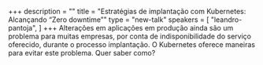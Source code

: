 +++
description = ""
title = "Estratégias de implantação com Kubernetes: Alcançando “Zero downtime”"
type = "new-talk"
speakers = [
        "leandro-pantoja",
]
+++
Alterações em aplicações em produção ainda são um problema para muitas empresas, por conta de indisponibilidade do serviço oferecido, durante o processo implantação. O Kubernetes oferece maneiras para evitar este problema. Quer saber como?